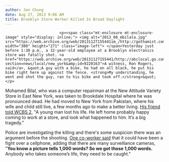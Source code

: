 ```yaml
---
author: Jen Chung
date: Aug 27, 2013 9:06 AM
title: Brooklyn Store Worker Killed In Broad Daylight
---
```



                            
                            
                            
                            <p><span class="mt-enclosure mt-enclosure-image" style="display: inline;"> <img alt="2013_08_mbilala.jpg" src="https://web.archive.org/web/20131127155441im_/http://gothamist.com/attachments/jen/2013_08_mbilala.jpg" width="300" height="271" class="image-left"> </span>Yesterday just before 1:30 p.m., a 32-year-old employee at a Brooklyn electronics store was fatally shot. <a href="https://web.archive.org/web/20131127155441/http://abclocal.go.com/wabc/story?section=news/local/new_york&amp;id=9220163">A witness, Ron Rogers, said</a>, &quot;A guy with a bike, he had on all black, he put his bike right here up against the fence. <strong>My understanding, he went and shot the guy, ran to his bike and took off.</strong>&quot;</p>

<p>Mohamed Bilal, who was a computer repairman at the New Attitude Variety Store in East New York, was taken to Brookdale Hospital where he was pronounced dead. He had moved to New York from Pakistan, where his wife and child still live, a few months ago to make a better living. <a href="https://web.archive.org/web/20131127155441/http://newyork.cbslocal.com/2013/08/26/brooklyn-electronics-store-owner-shot-dead-during-robbery/">His friend told WCBS 2</a>, &quot;A young man lost his life. He left home probably happy coming to work at a store, and look what happened to him. It&#x2019;s a big tragedy.&quot;</p>

<p>Police are investigating the killing and there&apos;s some suspicion there was an argument before the shooting. <a href="https://web.archive.org/web/20131127155441/http://newyork.cbslocal.com/2013/08/26/brooklyn-electronics-store-owner-shot-dead-during-robbery/">One co-worker said</a> that it could have been a fight over a cellphone, adding that there are many surveillance cameras, &quot;<strong>You know a picture tells 1,000 words? So we got those 1,000 words. </strong>Anybody who takes someone&#x2019;s life, they need to be caught.&quot;</p>
                            
                            
                            